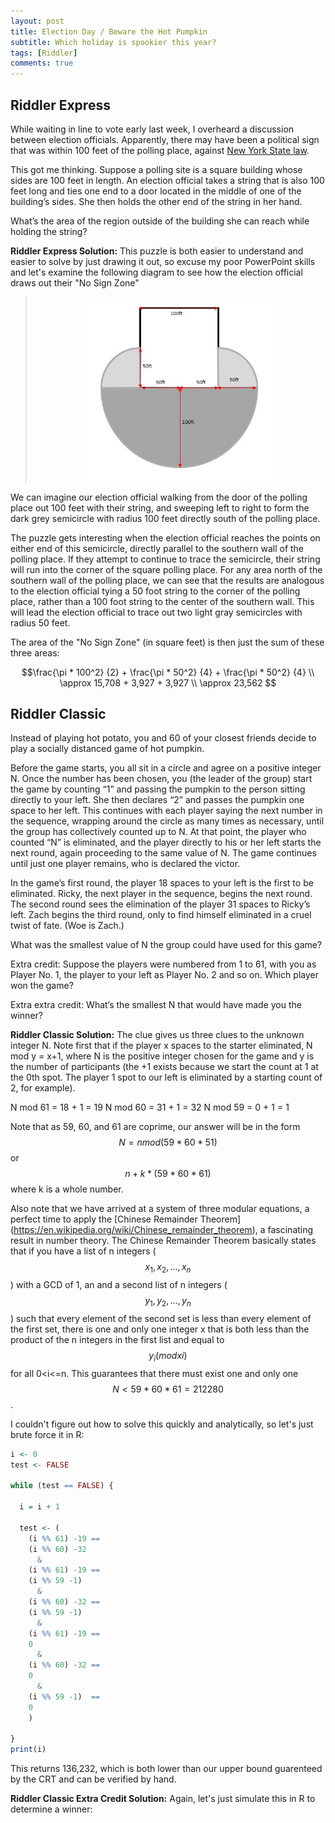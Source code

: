 ```yaml
---
layout: post
title: Election Day / Beware the Hot Pumpkin
subtitle: Which holiday is spookier this year?
tags: [Riddler]
comments: true
---
```


## Riddler Express

While waiting in line to vote early last week, I overheard a discussion between election officials. Apparently, there may have been a political sign that was within 100 feet of the polling place, against [New York State law](https://www.nysenate.gov/legislation/laws/EDN/2031-A).

This got me thinking. Suppose a polling site is a square building whose sides are 100 feet in length. An election official takes a string that is also 100 feet long and ties one end to a door located in the middle of one of the building’s sides. She then holds the other end of the string in her hand.

What’s the area of the region outside of the building she can reach while holding the string?
 
**Riddler Express Solution:**
This puzzle is both easier to understand and easier to solve by just drawing it out, so excuse my poor PowerPoint skills and let's examine the following diagram to see how the election official draws out their "No Sign Zone"

><center><img src="/images/RiddlerVotingCircle.jpg" alt="No Sign Zone" style="width: 300px"/></center>

We can imagine our election official walking from the door of the polling place out 100 feet with their string, and sweeping left to right to form the dark grey semicircle with radius 100 feet directly south of the polling place.

The puzzle gets interesting when the election official reaches the points on either end of this semicircle, directly parallel to the southern wall of the polling place. If they attempt to continue to trace the semicircle, their string will run into the corner of the square polling place. For any area north of the southern wall of the polling place, we can see that the results are analogous to the election official tying a 50 foot string to the corner of the polling place, rather than a 100 foot string to the center of the southern wall. This will lead the election official to trace out two light gray semicircles with radius 50 feet.

The area of the "No Sign Zone" (in square feet) is then just the sum of these three areas:

$$\frac{\pi * 100^2} {2} + \frac{\pi * 50^2} {4} + \frac{\pi * 50^2} {4} \\
\approx 15,708 + 3,927 + 3,927 \\
\approx 23,562  $$


## Riddler Classic
Instead of playing hot potato, you and 60 of your closest friends decide to play a socially distanced game of hot pumpkin.

Before the game starts, you all sit in a circle and agree on a positive integer N. Once the number has been chosen, you (the leader of the group) start the game by counting “1” and passing the pumpkin to the person sitting directly to your left. She then declares “2” and passes the pumpkin one space to her left. This continues with each player saying the next number in the sequence, wrapping around the circle as many times as necessary, until the group has collectively counted up to N. At that point, the player who counted “N” is eliminated, and the player directly to his or her left starts the next round, again proceeding to the same value of N. The game continues until just one player remains, who is declared the victor.

In the game’s first round, the player 18 spaces to your left is the first to be eliminated. Ricky, the next player in the sequence, begins the next round. The second round sees the elimination of the player 31 spaces to Ricky’s left. Zach begins the third round, only to find himself eliminated in a cruel twist of fate. (Woe is Zach.)

What was the smallest value of N the group could have used for this game?

Extra credit: Suppose the players were numbered from 1 to 61, with you as Player No. 1, the player to your left as Player No. 2 and so on. Which player won the game?

Extra extra credit: What’s the smallest N that would have made you the winner?

**Riddler Classic Solution:**
The clue gives us three clues to the unknown integer N. Note first that if the player x spaces to the starter eliminated, N mod y = x+1, where N is the positive integer chosen for the game and y is the number of participants (the +1 exists because we start the count at 1 at the 0th spot. The player 1 spot to our left is eliminated by a starting count of 2, for example).

N mod 61 = 18 + 1 = 19
N mod 60 = 31 + 1 = 32
N mod 59 = 0 + 1 = 1

Note that as 59, 60, and 61 are coprime, our answer will be in the form $$ N = n mod(59*60*51) $$ or $$ n + k*(59*60*61)$$ where k is a whole number.

Also note that we have arrived at a system of three modular equations, a perfect time to apply the [Chinese Remainder Theorem] (https://en.wikipedia.org/wiki/Chinese_remainder_theorem), a fascinating result in number theory. The Chinese Remainder Theorem basically states that if you have a list of n integers ($$x_{1}, x_{2}, ..., x_{n}$$) with a GCD of 1, an and a second list of n integers ($$y_{1}, y_{2}, ..., y_{n}$$) such that every element of the second set is less than every element of the first set, there is one and only one integer x that is both less than the product of the n integers in the first list and equal to $$y_{i}(mod x{i})$$ for all 0<i<=n. This guarantees that there must exist one and only one $$ N < 59*60*61 = 212280 $$.

I couldn't figure out how to solve this quickly and analytically, so let's just brute force it in R:
```R
i <- 0
test <- FALSE

while (test == FALSE) {
  
  i = i + 1
  
  test <- (
    (i %% 61) -19 ==
    (i %% 60) -32
      &
    (i %% 61) -19 ==
    (i %% 59 -1) 
      &
    (i %% 60) -32 ==
    (i %% 59 -1)  
      &
    (i %% 61) -19 ==
    0
      &
    (i %% 60) -32 ==
    0
      &
    (i %% 59 -1)  ==
    0
    )

}
print(i)
```
This returns 136,232, which is both lower than our upper bound guarenteed by the CRT and can be verified by hand.

**Riddler Classic Extra Credit Solution:**
Again, let's just simulate this in R to determine a winner:
